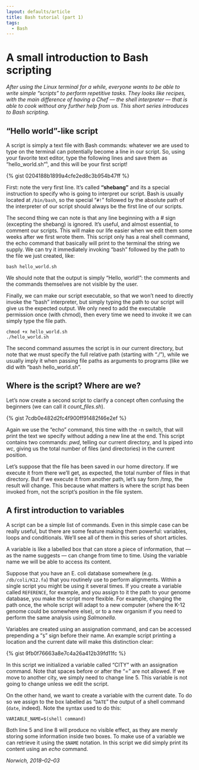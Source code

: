 ```yaml
---
layout: defaults/article
title: Bash tutorial (part 1)
tags:
  - Bash
---
```


# A small introduction to Bash scripting

_After using the Linux terminal for a while, everyone wants to be able to write simple “scripts” to perform repetitive tasks. They looks like recipes, with the main difference of having a Chef — the shell interpreter — that is able to cook without any further help from us. This short series introduces to Bash scripting._

## “Hello world”-like script
A script is simply a text file with Bash commands: whatever we are used to type on the terminal can potentially become a line in our script.
So, using your favorite text editor, type the following lines and save them as “hello_world.sh”¹, and this will be your first script!

{% gist 0204188b1899a4cfe2ed8c3b954b47ff %}

First: note the very first line. It’s called **“shebang”** and its a special instruction
to specify who is going to interpret our script.
Bash is usually located at `/bin/bash`, so the special “`#!`”
followed by the absolute path of the interpreter of our script should always be the first line of our scripts.

The second thing we can note is that any line beginning with a # sign (excepting the shebang) is ignored.
It’s useful, and almost essential, to comment our scripts. This will make our life easier when we edit them some weeks after we first wrote them.
This script only has a real shell command, the echo command that basically will print to the terminal the string we supply.
We can try it immediately invoking “bash” followed by the path to the file we just created, like:

```
bash hello_world.sh
```

We should note that the output is simply “Hello, world!”: the comments and the
commands themselves are not visible by the user.

Finally, we can make our script executable, so that we won’t need to directly invoke the “bash” interpreter, but simply typing the path to our script will give us the expected output. We only need to add the executable permission once (with chmod), then every time we need to invoke it we can simply type the file path.

```
chmod +x hello_world.sh
./hello_world.sh
```

The second command assumes the script is in our current directory,
but note that we must specify the full relative path (starting with “./”),
while we usually imply it when passing file paths as arguments to programs
(like we did with “bash hello_world.sh”.

## Where is the script? Where are we?

Let’s now create a second script to clarify a concept often confusing
the beginners (we can call it _count_files.sh_).

{% gist 7cdb0e482d2fc4f900ff91482f46e2ef %}

Again we use the “echo” command, this time with the -n switch,
that will print the text we specify without adding a new line at the end.
This script contains two commands: _pwd_, telling our current directory, and ls piped into _wc_,
giving us the total number of files (and directories) in the current position.

Let’s suppose that the file has been saved in our home directory.
If we execute it from there we’ll get, as expected, the total number of files in that directory.
But if we execute it from another path, let’s say form /tmp, the result will change.
This because what matters is where the script has been invoked from, not the script’s position in the file system.

## A first introduction to variables

A script can be a simple list of commands. Even in this simple case can be really useful,
but there are some feature making them powerful: variables, loops and conditionals. We’ll see all of them in this series of short articles.

A variable is like a labelled box that can store a piece of information,
that — as the name suggests — can change from time to time.
Using the variable name we will be able to access its content.

Suppose that you have an E. coli database somewhere (e.g. `/db/coli/K12.fa`)
that you routinely use to perform alignments. Within a single script you might
be using it several times. If you create a variable called `REFERENCE`,
for example, and you assign to it the path to your genome database, you make the
script more flexible. For example, changing the path once,
the whole script will adapt to a new computer
(where the K-12 genome could be somewhere else),
or to a new organism if you need to perform the same analysis using _Salmonella_.

Variables are created using an assignation command, and can be accessed prepending
a “`$`” sign before their name. An example script printing a location and the
current date will make this distinction clear:

{% gist 9fb0f76663a8e7c4a26a412b39fd11fc %}

In this script we initialized a variable called “CITY” with an assignation command.
Note that spaces before or after the “=” are not allowed.
If we move to another city, we simply need to change line 5.
This variable is not going to change unless we edit the script.

On the other hand, we want to create a variable with the current date.
To do so we assign to the box labelled as “`DATE`” the output of a shell command
(`date`, indeed). Note the syntax used to do this:

```
VARIABLE_NAME=$(shell command)
```

Both line 5 and line 8 will produce no visible effect,
as they are merely storing some information inside two boxes.
To make use of a variable we can retrieve it using the `$NAME` notation.
In this script we did simply print its content using an _echo_ command.

_Norwich, 2018–02–03_

